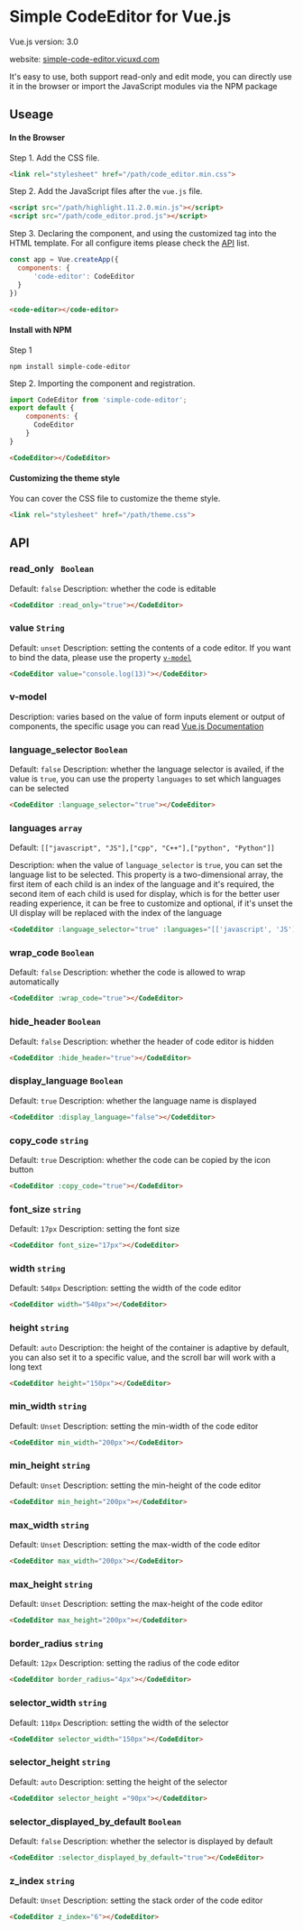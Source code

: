 # Simple CodeEditor for Vue.js



Vue.js version: 3.0

website: [simple-code-editor.vicuxd.com](simple-code-editor.vicuxd.com)

It's easy to use, both support read-only and edit mode, you can directly use it in the browser or import the JavaScript modules via the NPM package



## Useage

#### In the Browser

Step 1. Add the CSS file.

```html
<link rel="stylesheet" href="/path/code_editor.min.css">
```

Step 2. Add the JavaScript files after the `vue.js` file.

```html
<script src="/path/highlight.11.2.0.min.js"></script>
<script src="/path/code_editor.prod.js"></script>
```

Step 3. Declaring the component, and using the customized tag into the HTML template. For all configure items please check the [API](#api) list.

```javascript
const app = Vue.createApp({
  components: {
      'code-editor': CodeEditor
  }
})
```
```html
<code-editor></code-editor>
```



#### Install with NPM

Step 1

```shell
npm install simple-code-editor
```
Step 2. Importing the component and registration.
```javascript
import CodeEditor from 'simple-code-editor';
export default {
    components: {
      CodeEditor
    }
}
```
```html
<CodeEditor></CodeEditor>
```



#### Customizing the theme style

You can cover the CSS file to customize the theme style.

```html
<link rel="stylesheet" href="/path/theme.css">
```



## API

### read_only ` Boolean`
Default:  `false`
Description: whether the code is editable

```html
<CodeEditor :read_only="true"></CodeEditor>
```



### value `String`

Default:  `unset`
Description: setting the contents of a code editor. If you want to bind the data, please use the property [`v-model`](#v-model)

```html
<CodeEditor value="console.log(13)"></CodeEditor>
```



### v-model

Description: varies based on the value of form inputs element or output of components, the specific usage you can read [Vue.js Documentation](https://v3.vuejs.org/api/directives.html#v-model)



### language_selector `Boolean`

Default:  `false`
Description: whether the language selector is availed, if the value is `true`, you can use the property `languages` to set which languages can be selected

```html
<CodeEditor :language_selector="true"></CodeEditor>
```





### languages `array`

Default: `[["javascript", "JS"],["cpp", "C++"],["python", "Python"]]`

Description: when the value of `language_selector` is `true`, you can set the language list to be selected. This property is a two-dimensional array, the first item of each child is an index of the language and it's required, the second item of each child is used for display, which is for the better user reading experience, it can be free to customize and optional, if it's unset the UI display will be replaced with the index of the language

```html
<CodeEditor :language_selector="true" :languages="[['javascript', 'JS'],['python', 'Python']]"></CodeEditor>
```



### wrap_code  `Boolean`

Default:  `false`
Description: whether the code is allowed to wrap automatically

```html
<CodeEditor :wrap_code="true"></CodeEditor>
```



### hide_header  `Boolean`

Default:  `false`
Description: whether the header of code editor is hidden

```html
<CodeEditor :hide_header="true"></CodeEditor>
```



### display_language  `Boolean`

Default:  `true`
Description: whether the language name is displayed

```html
<CodeEditor :display_language="false"></CodeEditor>
```



### copy_code  `string`

Default:  `true`
Description: whether the code can be copied by the icon button

```html
<CodeEditor :copy_code="true"></CodeEditor>
```



### font_size  `string`

Default:  `17px`
Description: setting the font size

```html
<CodeEditor font_size="17px"></CodeEditor>
```



### width  `string`

Default:  `540px`
Description: setting the width of the code editor

```html
<CodeEditor width="540px"></CodeEditor>
```



### height  `string`

Default:  `auto`
Description: the height of the container is adaptive by default, you can also set it to a specific value, and the scroll bar will work with a long text

```html
<CodeEditor height="150px"></CodeEditor>
```



### min_width  `string`

Default:  `Unset`
Description: setting the min-width of the code editor

```html
<CodeEditor min_width="200px"></CodeEditor>
```



### min_height  `string`

Default:  `Unset`
Description: setting the min-height of the code editor

```html
<CodeEditor min_height="200px"></CodeEditor>
```



### max_width  `string`

Default:  `Unset`
Description: setting the max-width of the code editor

```html
<CodeEditor max_width="200px"></CodeEditor>
```



### max_height  `string`

Default:  `Unset`
Description: setting the max-height of the code editor

```html
<CodeEditor max_height="200px"></CodeEditor>
```



### border_radius  `string`

Default:  `12px`
Description: setting the radius of the code editor

```html
<CodeEditor border_radius="4px"></CodeEditor>
```



### selector_width  `string`

Default:  `110px`
Description: setting the width of the selector

```html
<CodeEditor selector_width="150px"></CodeEditor>
```



### selector_height  `string`

Default:  `auto`
Description: setting the height  of the selector

```html
<CodeEditor selector_height ="90px"></CodeEditor>
```



### selector_displayed_by_default   `Boolean`

Default:  `false`
Description: whether the selector is displayed by default

```html
<CodeEditor :selector_displayed_by_default="true"></CodeEditor>
```



### z_index   `string`

Default:  `Unset`
Description: setting the stack order of the code editor

```html
<CodeEditor z_index="6"></CodeEditor>
```





